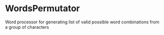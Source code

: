 # WordsPermutator
Word processor for generating list of valid possible word combinations from a group of characters
